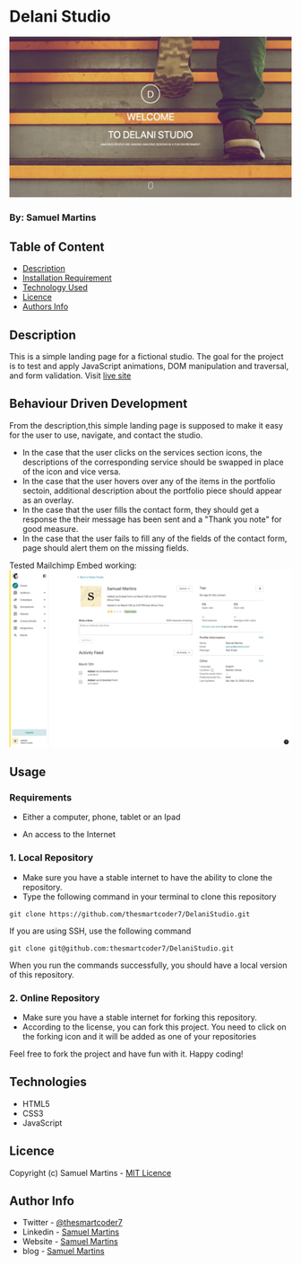# Delani Studio

![Project Image](assets/readme-image.jpg)

### By: Samuel Martins

## Table of Content

-   [Description](#description)
-   [Installation Requirement](#usage)
-   [Technology Used](#technologies)
-   [Licence](#licence)
-   [Authors Info](#author-info)

## Description

This is a simple landing page for a fictional studio. The goal for the project is to test and apply JavaScript animations, DOM manipulation and traversal, and form validation. Visit [live site](https://thesmartcoder7.github.io/DelaniStudio/)

## Behaviour Driven Development 
From the description,this simple landing page is supposed to make it easy for the user to use, navigate, and contact the studio.
* In the case that the user clicks on the services section icons, the descriptions of the corresponding service should be swapped in place of the icon and vice versa.
* In the case that the user hovers over any of the items in the portfolio sectoin, additional description about the portfolio piece should appear as an overlay.
* In the case that the user fills the contact form, they should get a response the their message has been sent and a "Thank you note" for good measure.
* In the case that the user fails to fill any of the fields of the contact form, page should alert them on the missing fields.


Tested Mailchimp Embed working:
![Mailchimp Test Image](assets/mailchimp-integration.png)

## Usage

### Requirements

-   Either a computer, phone, tablet or an Ipad

-   An access to the Internet

### 1. Local Repository

-   Make sure you have a stable internet to have the ability to clone the repository.
-   Type the following command in your terminal to clone this repository

```
git clone https://github.com/thesmartcoder7/DelaniStudio.git
```

If you are using SSH, use the following command

```
git clone git@github.com:thesmartcoder7/DelaniStudio.git
```

When you run the commands successfully, you should have a local version of this repository.

### 2. Online Repository

-   Make sure you have a stable internet for forking this repository.
-   According to the license, you can fork this project. You need to click on the forking icon and it will be added as one of your repositories

Feel free to fork the project and have fun with it. Happy coding!

## Technologies

-   HTML5
-   CSS3
-   JavaScript

## Licence

Copyright (c) Samuel Martins - [MIT Licence](LICENSE)

## Author Info

-   Twitter - [@thesmartcoder7](https://twitter.com/thesmartcoder7)
-   Linkedin - [Samuel Martins](https://www.linkedin.com/in/samuel-martins-09839b115/)
-   Website - [Samuel Martins](https://smart-code.dev)
-   blog - [Samuel Martins](https://samuel-martins.medium.com/)
